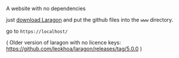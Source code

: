 A website with no dependencies

just [download Laragon](https://laragon.org/download/) and put the github files into the `www` directory.

go to `https://localhost/`


( Older version of laragon with no licence keys: https://github.com/leokhoa/laragon/releases/tag/5.0.0 )
